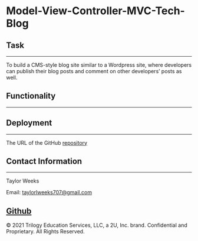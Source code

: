 # Model-View-Controller-MVC-Tech-Blog

## Task
---
To build a CMS-style blog site similar to a Wordpress site, where developers can publish their blog posts and comment on other developers’ posts as well.
## Functionality
---

## Deployment
---

The URL of the GitHub [repository](https://github.com/tweeks07/Model-View-Controller-MVC-Tech-Blog)

## Contact Information
---
Taylor Weeks

Email: taylorlweeks707@gmail.com

[Github](https://github.com/tweeks07)
---
© 2021 Trilogy Education Services, LLC, a 2U, Inc. brand. Confidential and Proprietary. All Rights Reserved.